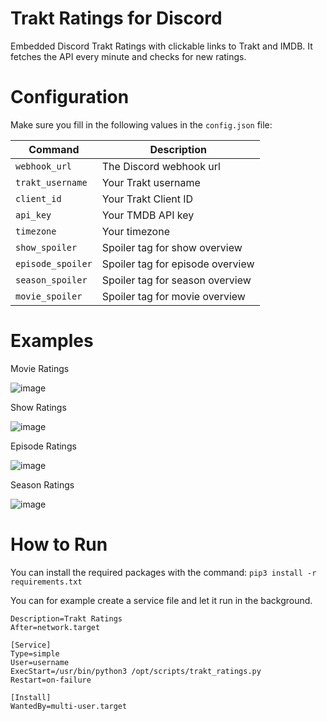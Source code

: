 # Trakt Ratings for Discord
Embedded Discord Trakt Ratings with clickable links to Trakt and IMDB.
It fetches the API every minute and checks for new ratings.

# Configuration

Make sure you fill in the following values in the `config.json` file:

| Command | Description |
| --- | --- |
| `webhook_url` | The Discord webhook url |
| `trakt_username` | Your Trakt username |
| `client_id` | Your Trakt Client ID |
| `api_key` | Your TMDB API key |
| `timezone` | Your timezone |
| `show_spoiler` | Spoiler tag for show overview |
| `episode_spoiler` | Spoiler tag for episode overview |
| `season_spoiler` | Spoiler tag for season overview |
| `movie_spoiler` | Spoiler tag for movie overview |

# Examples

Movie Ratings

![image](https://user-images.githubusercontent.com/39315068/228053186-0903077a-f612-412d-9c05-ef72608d9ca2.png)

Show Ratings

![image](https://user-images.githubusercontent.com/39315068/228053011-54ba6da5-8e21-41f9-9c84-58f2a8c8a301.png)

Episode Ratings

![image](https://user-images.githubusercontent.com/39315068/228053065-9f1a81ee-ddf9-457f-8132-0703d2104913.png)

Season Ratings

![image](https://user-images.githubusercontent.com/39315068/228053112-13edc762-df58-4b26-b68f-88b103c80da5.png)

# How to Run

You can install the required packages with the command: `pip3 install -r requirements.txt`

You can for example create a service file and let it run in the background.

```[Unit]
Description=Trakt Ratings
After=network.target

[Service]
Type=simple
User=username
ExecStart=/usr/bin/python3 /opt/scripts/trakt_ratings.py
Restart=on-failure

[Install]
WantedBy=multi-user.target
```
